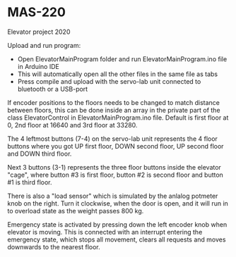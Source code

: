 # MAS-220
Elevator project 2020

Upload and run program:  

-   Open ElevatorMainProgram folder and run ElevatorMainProgram.ino file in Arduino IDE  
-   This will automatically open all the other files in the same file as tabs  
-   Press compile and upload with the servo-lab unit connected to bluetooth or a USB-port  
  
  
If encoder positions to the floors needs to be changed to match distance between floors, this can be done inside an array in the private part of the class ElevatorControl in ElevatorMainProgram.ino file. Default is first floor at 0, 2nd floor at 16640 and 3rd floor at 33280.  
  
  
The 4 leftmost buttons (7-4) on the servo-lab unit represents the 4 floor buttons where you got UP first floor, DOWN second floor, UP second floor and DOWN third floor.  
  
  
Next 3 buttons (3-1) represents the three floor buttons inside the elevator "cage", where button #3 is first floor, button #2 is second floor and button #1 is third floor.
  
  
There is also a "load sensor" which is simulated by the anlalog potmeter knob on the right. Turn it clockwise, when the door is open, and it will run in to overload state as the weight passes 800 kg.
  
  
Emergency state is activated by pressing down the left encoder knob when elevator is moving. This is connected with an interrupt entering the emergency state, which stops all movement, clears all requests and moves downwards to the nearest floor.
  
